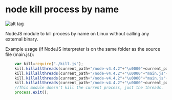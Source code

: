# node kill process by name
![alt tag](https://img.shields.io/badge/build-passing-brightgreen.svg)

NodeJS module to kill process by name on Linux without calling any external binary.

Example usage (if NodeJS interpreter is on the same folder as the source file (main.js)):
```javascript
	var kill=require("./kill.js");
	kill.killallthreads(current_path+"/node-v4.4.2"+"\u0000"+current_path+"/main.js"+"\u0000","SIGTERM");
	kill.killallthreads(current_path+"/node-v4.4.2"+"\u0000"+"main.js"+"\u0000","SIGTERM");
	kill.killallthreads(current_path+"/node-v4.4.2"+"\u0000"+"main.js"+"\u0000","SIGKILL");
	kill.killallthreads(current_path+"/node-v4.4.2"+"\u0000"+current_path+"/main.js"+"\u0000","SIGKILL");
	//This module doesn't kill the current process, just the threads.
	process.exit();
```
